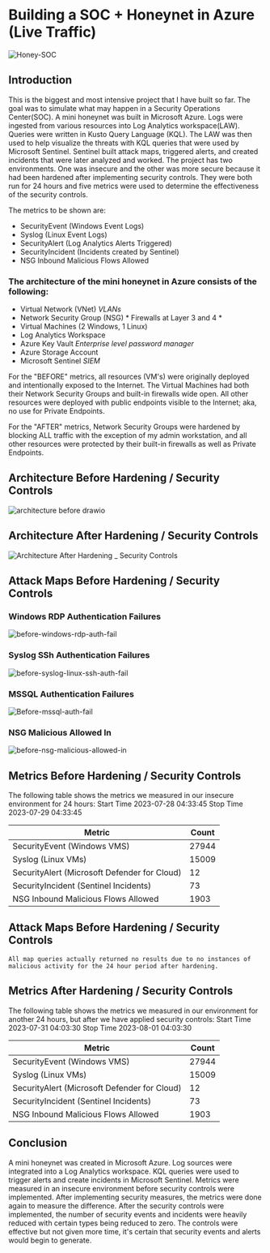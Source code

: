 # Building a SOC + Honeynet in Azure (Live Traffic)

![Honey-SOC](https://github.com/esteban-flores/Azure-SOC-Honey-Net/assets/60724828/e403fc9c-9781-4ca7-bf75-b22116b22723)

## Introduction

This is the biggest and most intensive project that I have built so far. The goal was to simulate what may happen in a Security Operations Center(SOC).
A mini honeynet was built in Microsoft Azure. Logs were ingested from various resources into Log Analytics workspace(LAW). Queries were written in Kusto Query Language (KQL).
The LAW was then used to help visualize the threats with KQL queries that were used by Microsoft Sentinel.
Sentinel built attack maps, triggered alerts, and created incidents that were later analyzed and worked. 
The project has two environments. One was insecure and the other was more secure because it had been hardened after implementing security controls. 
They were both run for 24 hours and five metrics were used to determine the effectiveness of the security controls. <br>

The metrics to be shown are:

- SecurityEvent (Windows Event Logs)
- Syslog (Linux Event Logs)
- SecurityAlert (Log Analytics Alerts Triggered)
- SecurityIncident (Incidents created by Sentinel)
- NSG Inbound Malicious Flows Allowed 
<!-- -AzureNetworkAnalytics_CL (Malicious Flows allowed into our honeynet) -->

### The architecture of the mini honeynet in Azure consists of the following:

- Virtual Network (VNet) *VLANs*
- Network Security Group (NSG) * Firewalls at Layer 3 and 4 *
- Virtual Machines (2 Windows, 1 Linux)
- Log Analytics Workspace
- Azure Key Vault *Enterprise level password manager*
- Azure Storage Account
- Microsoft Sentinel *SIEM*

For the "BEFORE" metrics, all resources (VM's) were originally deployed and intentionally exposed to the Internet.
The Virtual Machines had both their Network Security Groups and built-in firewalls wide open. All other resources were deployed with public endpoints visible to the Internet; aka, no use for Private Endpoints.

For the "AFTER" metrics, Network Security Groups were hardened by blocking ALL traffic with the exception of my admin workstation, and all other resources were protected by their built-in firewalls as well as Private Endpoints.

## Architecture Before Hardening / Security Controls

![architecture before drawio](https://github.com/esteban-flores/Azure-SOC-Honey-Net/assets/60724828/8726d104-9488-4c5f-862b-366346ed38e0)

## Architecture After Hardening / Security Controls

![Architecture After Hardening _ Security Controls](https://github.com/esteban-flores/Azure-SOC-Honey-Net/assets/60724828/ad54d51b-f975-4331-98da-8132b0901d7b)

## Attack Maps Before Hardening / Security Controls

<h3>Windows RDP Authentication Failures</h3>

![before-windows-rdp-auth-fail](https://github.com/esteban-flores/Azure-SOC-Honey-Net/assets/60724828/6c0472c8-3ca1-4237-8091-a5bca2144cb1)<br>

<h3>Syslog SSh Authentication Failures</h3>

![before-syslog-linux-ssh-auth-fail](https://github.com/esteban-flores/Azure-SOC-Honey-Net/assets/60724828/123899df-b4a2-4cac-ae9c-d9c1ca3ada3a)<br>

<h3>MSSQL Authentication Failures</h3>

![Before-mssql-auth-fail](https://github.com/esteban-flores/Azure-SOC-Honey-Net/assets/60724828/52f1e407-a6d5-4d93-9edb-a0c3f528d735)<br>

<h3>NSG Malicious Allowed In</h3>

![before-nsg-malicious-allowed-in](https://github.com/esteban-flores/Azure-SOC-Honey-Net/assets/60724828/cf3ca6cc-6a6d-47fd-a862-126cd4fb25cf)<br>

<!--
  Josh's Maps
![NSG Allowed Inbound Malicious Flows](https://i.imgur.com/1qvswSX.png)<br>
![Linux Syslog Auth Failures](https://i.imgur.com/G1YgZt6.png)<br>
![Windows RDP/SMB Auth Failures](https://i.imgur.com/ESr9Dlv.png)<br>
-->

## Metrics Before Hardening / Security Controls

The following table shows the metrics we measured in our insecure environment for 24 hours:
Start Time 2023-07-28 04:33:45
Stop Time 2023-07-29 04:33:45

| Metric                                                 | Count
| ------------------------------------------------------ | -----
| SecurityEvent (Windows VMS)                            | 27944
| Syslog (Linux VMs)                                     | 15009
| SecurityAlert (Microsoft Defender for Cloud)           | 12
| SecurityIncident (Sentinel Incidents)                  | 73
| NSG Inbound Malicious Flows Allowed                    | 1903

## Attack Maps Before Hardening / Security Controls

```All map queries actually returned no results due to no instances of malicious activity for the 24 hour period after hardening.```

## Metrics After Hardening / Security Controls

The following table shows the metrics we measured in our environment for another 24 hours, but after we have applied security controls:
Start Time 2023-07-31 04:03:30
Stop Time	2023-08-01 04:03:30

| Metric                                                 | Count
| ------------------------------------------------------ | -----
| SecurityEvent (Windows VMS)                            | 27944
| Syslog (Linux VMs)                                     | 15009
| SecurityAlert (Microsoft Defender for Cloud)           | 12
| SecurityIncident (Sentinel Incidents)                  | 73
| NSG Inbound Malicious Flows Allowed                    | 1903

## Conclusion

A mini honeynet was created in Microsoft Azure. Log sources were integrated into a Log Analytics workspace. 
KQL queries were used to trigger alerts and create incidents in Microsoft Sentinel. 
Metrics were measured in an insecure environment before security controls were implemented. After implementing security measures, the metrics were done again to measure the difference. 
After the security controls were implemented, the number of security events and incidents were heavily reduced with certain types being reduced to zero.
The controls were effective but not given more time, it's certain that security events and alerts would begin to generate.
